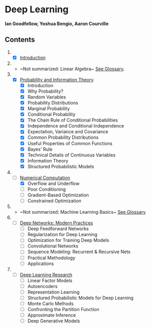 # Deep Learning
**Ian Goodfellow, Yoshua Bengio, Aaron Courville**

## Contents

1. - [x] [Introduction](0.md)

1. - ~Not summarized: Linear Algebra~ [See Glossary](glossary.md).

1. - [x] [Probability and Information Theory](3.md)
     - [x] Introduction
     - [x] Why Probability?
     - [x] Random Variables
     - [x] Probability Distributions
     - [x] Marginal Probability
     - [x] Conditional Probability
     - [x] The Chain Rule of Conditional Probabilities
     - [x] Independence and Conditional Independence
     - [x] Expectation, Variance and Covariance
     - [x] Common Probability Distributions
     - [x] Useful Properties of Common Functions
     - [x] Bayes' Rule
     - [x] Technical Details of Continuous Variables
     - [x] Information Theory
     - [x] Structured Probabilistic Models

1. - [ ] [Numerical Computation](4.md)
     - [x] Overflow and Underflow
     - [ ] Poor Conditioning
     - [ ] Gradient-Based Optimization
     - [ ] Constrained Optimization

1. - ~Not summarized: Machine Learning Basics~ [See Glossary](glossary.md)

1. - [ ] [Deep Networks: Modern Practices](5.md)
     - [ ] Deep Feedforward Networks
     - [ ] Regularization for Deep Learning
     - [ ] Optimization for Training Deep Models
     - [ ] Convolutional Networks
     - [ ] Sequence Modeling: Recurrent & Recursive Nets
     - [ ] Practical Methodology
     - [ ] Applications

1. - [ ] [Deep Learning Research]()
     - [ ] Linear Factor Models
     - [ ] Autoencoders
     - [ ] Representation Learning
     - [ ] Structured Probabilistic Models for Deep Learning
     - [ ] Monte Carlo Methods
     - [ ] Confronting the Partition Function
     - [ ] Approximate Inference
     - [ ] Deep Generative Models
